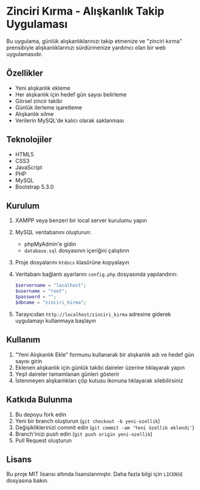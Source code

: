 # Zinciri Kırma - Alışkanlık Takip Uygulaması

Bu uygulama, günlük alışkanlıklarınızı takip etmenize ve "zinciri kırma" prensibiyle alışkanlıklarınızı sürdürmenize yardımcı olan bir web uygulamasıdır.

## Özellikler

- Yeni alışkanlık ekleme
- Her alışkanlık için hedef gün sayısı belirleme
- Görsel zincir takibi
- Günlük ilerleme işaretleme
- Alışkanlık silme
- Verilerin MySQL'de kalıcı olarak saklanması

## Teknolojiler

- HTML5
- CSS3
- JavaScript
- PHP
- MySQL
- Bootstrap 5.3.0

## Kurulum

1. XAMPP veya benzeri bir local server kurulumu yapın
2. MySQL veritabanını oluşturun:
   - phpMyAdmin'e gidin
   - `database.sql` dosyasının içeriğini çalıştırın

3. Proje dosyalarını `htdocs` klasörüne kopyalayın
4. Veritabanı bağlantı ayarlarını `config.php` dosyasında yapılandırın:
   ```php
   $servername = "localhost";
   $username = "root";
   $password = "";
   $dbname = "zinciri_kirma";
   ```

5. Tarayıcıdan `http://localhost/zinciri_kirma` adresine giderek uygulamayı kullanmaya başlayın

## Kullanım

1. "Yeni Alışkanlık Ekle" formunu kullanarak bir alışkanlık adı ve hedef gün sayısı girin
2. Eklenen alışkanlık için günlük takibi daireler üzerine tıklayarak yapın
3. Yeşil daireler tamamlanan günleri gösterir
4. İstenmeyen alışkanlıkları çöp kutusu ikonuna tıklayarak silebilirsiniz

## Katkıda Bulunma

1. Bu depoyu fork edin
2. Yeni bir branch oluşturun (`git checkout -b yeni-ozellik`)
3. Değişikliklerinizi commit edin (`git commit -am 'Yeni özellik eklendi'`)
4. Branch'inizi push edin (`git push origin yeni-ozellik`)
5. Pull Request oluşturun

## Lisans

Bu proje MIT lisansı altında lisanslanmıştır. Daha fazla bilgi için `LICENSE` dosyasına bakın.
